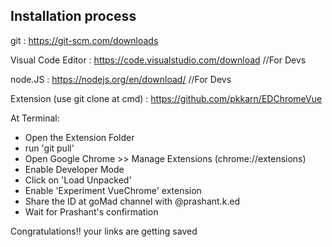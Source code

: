 ## Installation process

git : https://git-scm.com/downloads

Visual Code Editor : https://code.visualstudio.com/download //For Devs

node.JS : https://nodejs.org/en/download/ //For Devs

Extension (use git clone at cmd) : https://github.com/pkkarn/EDChromeVue

At Terminal:
- Open the Extension Folder
- run 'git pull'
- Open Google Chrome >> Manage Extensions (chrome://extensions)
- Enable Developer Mode
- Click on 'Load Unpacked'
- Enable 'Experiment VueChrome' extension
- Share the ID at goMad channel with @prashant.k.ed
- Wait for Prashant's confirmation

Congratulations!! your links are getting saved